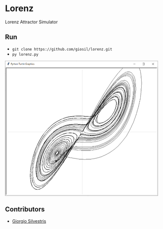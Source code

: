# Lorenz

Lorenz Attractor Simulator

## Run

- `git clone https://github.com/giosil/lorenz.git`
- `py lorenz.py`

![Lorenz Attractor](lorenz.png)

## Contributors

* [Giorgio Silvestris](https://github.com/giosil)
